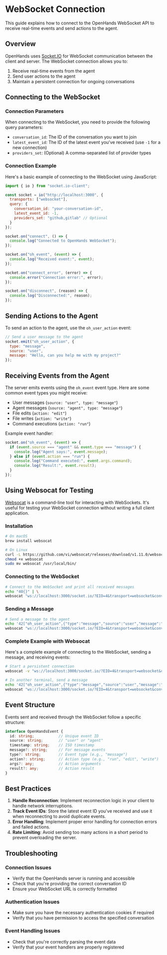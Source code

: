 # WebSocket Connection

This guide explains how to connect to the OpenHands WebSocket API to receive real-time events and send actions to the agent.

## Overview

OpenHands uses [Socket.IO](https://socket.io/) for WebSocket communication between the client and server. The WebSocket connection allows you to:

1. Receive real-time events from the agent
2. Send user actions to the agent
3. Maintain a persistent connection for ongoing conversations

## Connecting to the WebSocket

### Connection Parameters

When connecting to the WebSocket, you need to provide the following query parameters:

* `conversation_id`: The ID of the conversation you want to join
* `latest_event_id`: The ID of the latest event you've received (use `-1` for a new connection)
* `providers_set`: (Optional) A comma-separated list of provider types

### Connection Example

Here's a basic example of connecting to the WebSocket using JavaScript:

```javascript
import { io } from "socket.io-client";

const socket = io("http://localhost:3000", {
  transports: ["websocket"],
  query: {
    conversation_id: "your-conversation-id",
    latest_event_id: -1,
    providers_set: "github,gitlab" // Optional
  }
});

socket.on("connect", () => {
  console.log("Connected to OpenHands WebSocket");
});

socket.on("oh_event", (event) => {
  console.log("Received event:", event);
});

socket.on("connect_error", (error) => {
  console.error("Connection error:", error);
});

socket.on("disconnect", (reason) => {
  console.log("Disconnected:", reason);
});
```

## Sending Actions to the Agent

To send an action to the agent, use the `oh_user_action` event:

```javascript
// Send a user message to the agent
socket.emit("oh_user_action", {
  type: "message",
  source: "user",
  message: "Hello, can you help me with my project?"
});
```

## Receiving Events from the Agent

The server emits events using the `oh_event` event type. Here are some common event types you might receive:

* User messages (`source: "user", type: "message"`)
* Agent messages (`source: "agent", type: "message"`)
* File edits (`action: "edit"`)
* File writes (`action: "write"`)
* Command executions (`action: "run"`)

Example event handler:

```javascript
socket.on("oh_event", (event) => {
  if (event.source === "agent" && event.type === "message") {
    console.log("Agent says:", event.message);
  } else if (event.action === "run") {
    console.log("Command executed:", event.args.command);
    console.log("Result:", event.result);
  }
});
```

## Using Websocat for Testing

[Websocat](https://github.com/vi/websocat) is a command-line tool for interacting with WebSockets. It's useful for testing your WebSocket connection without writing a full client application.

### Installation

```bash
# On macOS
brew install websocat

# On Linux
curl -L https://github.com/vi/websocat/releases/download/v1.11.0/websocat.x86_64-unknown-linux-musl > websocat
chmod +x websocat
sudo mv websocat /usr/local/bin/
```

### Connecting to the WebSocket

```bash
# Connect to the WebSocket and print all received messages
echo "40{}" | \
websocat "ws://localhost:3000/socket.io/?EIO=4&transport=websocket&conversation_id=your-conversation-id&latest_event_id=-1"
```

### Sending a Message

```bash
# Send a message to the agent
echo '42["oh_user_action",{"type":"message","source":"user","message":"Hello, agent!"}]' | \
websocat "ws://localhost:3000/socket.io/?EIO=4&transport=websocket&conversation_id=your-conversation-id&latest_event_id=-1"
```

### Complete Example with Websocat

Here's a complete example of connecting to the WebSocket, sending a message, and receiving events:

```bash
# Start a persistent connection
websocat -v "ws://localhost:3000/socket.io/?EIO=4&transport=websocket&conversation_id=your-conversation-id&latest_event_id=-1"

# In another terminal, send a message
echo '42["oh_user_action",{"type":"message","source":"user","message":"Can you help me with my project?"}]' | \
websocat "ws://localhost:3000/socket.io/?EIO=4&transport=websocket&conversation_id=your-conversation-id&latest_event_id=-1"
```

## Event Structure

Events sent and received through the WebSocket follow a specific structure:

```typescript
interface OpenHandsEvent {
  id: string;           // Unique event ID
  source: string;       // "user" or "agent"
  timestamp: string;    // ISO timestamp
  message?: string;     // For message events
  type?: string;        // Event type (e.g., "message")
  action?: string;      // Action type (e.g., "run", "edit", "write")
  args?: any;           // Action arguments
  result?: any;         // Action result
}
```

## Best Practices

1. **Handle Reconnection**: Implement reconnection logic in your client to handle network interruptions.
2. **Track Event IDs**: Store the latest event ID you've received and use it when reconnecting to avoid duplicate events.
3. **Error Handling**: Implement proper error handling for connection errors and failed actions.
4. **Rate Limiting**: Avoid sending too many actions in a short period to prevent overloading the server.

## Troubleshooting

### Connection Issues

* Verify that the OpenHands server is running and accessible
* Check that you're providing the correct conversation ID
* Ensure your WebSocket URL is correctly formatted

### Authentication Issues

* Make sure you have the necessary authentication cookies if required
* Verify that you have permission to access the specified conversation

### Event Handling Issues

* Check that you're correctly parsing the event data
* Verify that your event handlers are properly registered
